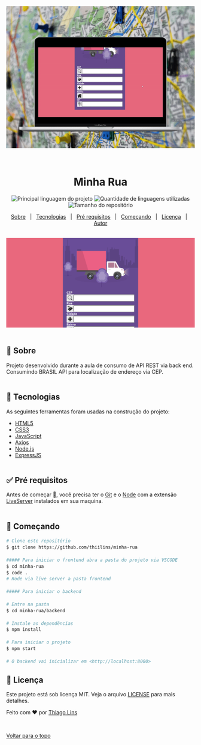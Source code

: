 <div align="center" id="top"> 
  <img src="./.github/preview.gif" alt="Minha Rua" />

&#xa0;

  <!-- <a href="https://minharua.netlify.com">Demo</a> -->
</div>

<h1 align="center">Minha Rua</h1>

<p align="center">
  <img alt="Principal linguagem do projeto" src="https://img.shields.io/github/languages/top/thiilins/minha-rua?style=for-the-badge">

  <img alt="Quantidade de linguagens utilizadas" src="https://img.shields.io/github/languages/count/thiilins/minha-rua?style=for-the-badge">

  <img alt="Tamanho do repositório" src="https://img.shields.io/github/repo-size/thiilins/minha-rua?style=for-the-badge">

</p>

<p align="center">
  <a href="#dart-sobre">Sobre</a> &#xa0; |  &#xa0;
  <a href="#rocket-tecnologias">Tecnologias</a> &#xa0; | &#xa0;
  <a href="#white_check_mark-pré-requisitos">Pré requisitos</a> &#xa0; | &#xa0;
  <a href="#checkered_flag-começando">Começando</a> &#xa0; | &#xa0;
  <a href="#memo-licença">Licença</a> &#xa0; | &#xa0;
  <a href="https://github.com/thiilins" target="_blank">Autor</a>
</p>

<br>

 <img src="./.github/screenshot.png" alt="Minha Rua" />
<br>
<br>

## :dart: Sobre

Projeto desenvolvido durante a aula de consumo de API REST via back end. Consumindo BRASIL API para localização de endereço via CEP.
<br>
<br>

## :rocket: Tecnologias

As seguintes ferramentas foram usadas na construção do projeto:

- [HTML5]()
- [CSS3]()
- [JavaScript]()
- [Axios](https://axios-http.com/)
- [Node.js](https://nodejs.org/en/)
- [ExpressJS](https://expressjs.com/pt-br/)
  <br>
  <br>

## :white_check_mark: Pré requisitos

Antes de começar :checkered_flag:, você precisa ter o [Git](https://git-scm.com) e o [Node](https://nodejs.org/en/) com a extensão [LiveServer](https://marketplace.visualstudio.com/items?itemName=ritwickdey.LiveServer) instalados em sua maquina.
<br>
<br>

## :checkered_flag: Começando

```bash
# Clone este repositório
$ git clone https://github.com/thiilins/minha-rua

##### Para iniciar o frontend abra a pasta do projeto via VSCODE
$ cd minha-rua
$ code .
# Rode via live server a pasta frontend

##### Para iniciar o backend

# Entre na pasta
$ cd minha-rua/backend

# Instale as dependências
$ npm install

# Para iniciar o projeto
$ npm start

# O backend vai inicializar em <http://localhost:8000>

```

## :memo: Licença

Este projeto está sob licença MIT. Veja o arquivo [LICENSE](LICENSE.md) para mais detalhes.

Feito com :heart: por <a href="https://github.com/thiilins" target="_blank">Thiago Lins</a>

&#xa0;

<a href="#top">Voltar para o topo</a>

